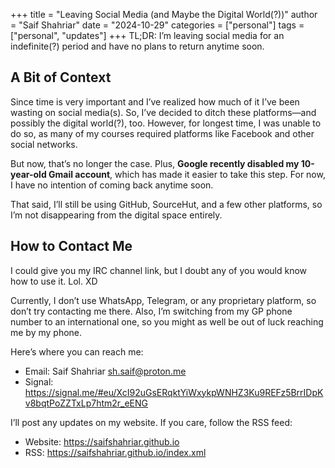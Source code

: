 +++
title = "Leaving Social Media (and Maybe the Digital World(?))"
author = "Saif Shahriar"
date = "2024-10-29"
categories = ["personal"]
tags = ["personal", "updates"]
+++
TL;DR: I’m leaving social media for an indefinite(?) period and have no plans to
return anytime soon.

A Bit of Context
----------------
Since time is very important and I’ve realized how much of it I’ve been wasting
on social media(s). So, I’ve decided to ditch these platforms—and possibly
the digital world(?), too. However, for longest time, I was unable to do so, as
many of my courses required platforms like Facebook and other social networks.

But now, that’s no longer the case. Plus, **Google recently disabled my
10-year-old Gmail account**, which has made it easier to take this step. For
now, I have no intention of coming back anytime soon.

That said, I’ll still be using GitHub, SourceHut, and a few other platforms, so
I’m not disappearing from the digital space entirely.

How to Contact Me
-----------------
I could give you my IRC channel link, but I doubt any of you would know how to
use it. Lol. XD

Currently, I don’t use WhatsApp, Telegram, or any proprietary platform, so don’t
try contacting me there. Also, I’m switching from my GP phone number to an
international one, so you might as well be out of luck reaching me by my phone.

Here’s where you can reach me:
- Email: Saif Shahriar <sh.saif@proton.me>
- Signal: https://signal.me/#eu/XcI92uGsERqktYiWxykpWNHZ3Ku9REFz5BrrIDpKv8bqtPoZZTxLp7htm2r_eENG

I’ll post any updates on my website. If you care, follow the RSS feed:
- Website: https://saifshahriar.github.io
- RSS: https://saifshahriar.github.io/index.xml
